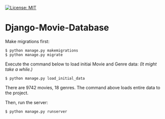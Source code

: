 [![License: MIT](https://img.shields.io/badge/License-MIT-green.svg)](https://raw.githubusercontent.com/gorkemarslan/Django-Movie-Database/main/LICENSE)
# Django-Movie-Database

Make migrations first:

```
$ python manage.py makemigrations
$ python manage.py migrate
```

Execute the command below to load initiai Movie and Genre data:
*(It might take a while.)*
```
$ python manage.py load_initial_data
```
There are 9742 movies, 18 genres. The command above loads entire data to the project.

Then, run the server:
```
$ python manage.py runserver
```
